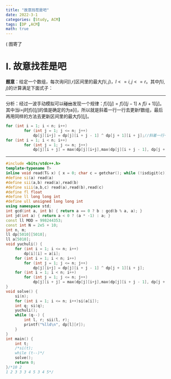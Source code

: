 ```yaml
---
title: "故意找茬是吧"
date: 2022-3-1
categories: [Study, ACM]
tags: [DP ,ACM]
math: true
---
```


( 图寄了

<!-- more -->

# I. 故意找茬是吧

**题意**：给定一个数组，每次询问[l,r]区间里的最大$f(i,j)$，$l<=i,j<=r$。其中$f(i,j)$的计算满足下面式子：

<!-- ![1653048263083](C:\Users\张少禹\AppData\Roaming\Typora\typora-user-images\1653048263083.png) -->

***

分析：经过一波手动模拟可以~~碰出~~发现一个规律：$f[i][j]=f[i][j-1]\land f[i+1][j]$。其中当i=j时$f[i][j]$的值是确定的为a[i]，所以就是斜着一行一行去更新f数组，最后再用同样的方法去更新区间里的最大$f[i][j]$。

~~~c++
for (int i = 1; i < n; i++) 
		for (int j = 1; j <= n; j++) 
			dp[j][i+j] = dp[j][i + j - 1] ^ dp[j + 1][i + j];//斜着一行一行走
for (int i = 1; i < n; i++)
		for (int j = 1; j <= n; j++) 
			dp[j][i + j] = max(dp[j][i+j],max(dp[j][i + j - 1], dp[j + 1][i + j]));
~~~

***

```c++
#include <bits/stdc++.h>
template<typename T>
inline void read(T& x) { x = 0; char c = getchar(); while (!isdigit(c))c = getchar(); while (isdigit(c)) { x = x * 10 + c - '0'; c = getchar(); } }
#define si(a) read(a)
#define sii(a,b) read(a),read(b)
#define siii(a,b,c) read(a),read(b),read(c)
#define fl float
#define ll long long int
#define ull unsigned long long int
using namespace std;
int gcd(int a, int b) { return a == 0 ? b : gcd(b % a, a); }
int jd(int a) { return a < 0 ? (a * -1) : a; }
const ll MOD = 998244353;
const int N = 2e5 + 10;
int n, m;
ll dp[5010][5010];
ll a[5010];
void yuchuli() {
	for (int i = 1; i <= n; i++)
		dp[i][i] = a[i];
	for (int i = 1; i < n; i++) 
		for (int j = 1; j <= n; j++) 
			dp[j][i+j] = dp[j][i + j - 1] ^ dp[j + 1][i + j];
	for (int i = 1; i < n; i++)
		for (int j = 1; j <= n; j++) 
			dp[j][i + j] = max(dp[j][i+j],max(dp[j][i + j - 1], dp[j + 1][i + j]));
}
void solve() {
	si(n);
	for (int i = 1; i <= n; i++)si(a[i]);
	int q; si(q);
	yuchuli();
	while (q--) {
		int l, r; sii(l, r);
		printf("%lld\n", dp[l][r]);
	}
}
int main() {
	int t;
	/*si(t);
	while (t--)*/
	solve();
	return 0;
}/*10 2
1 2 3 3 3 4 5 3 4 5*/

```


